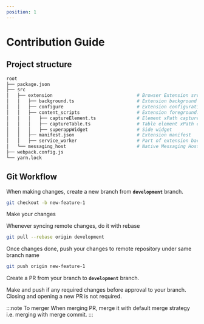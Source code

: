 ```yaml
---
position: 1
---
```


# Contribution Guide

## Project structure
```bash
root
├── package.json
├── src
│   ├── extension                               # Browser Extension src
│   │   ├── background.ts                       # Extension background entrypoint
│   │   ├── configure                           # Extension configuration/options page
│   │   ├── content_scripts                     # Extension foreground. Scripts injected in pages(including their iframes) of all tabs
│   │   │   ├── captureElement.ts               # Element xPath capturer
│   │   │   ├── captureTable.ts                 # Table element xPath capturer
│   │   │   ├── superappWidget                  # Side widget
│   │   ├── manifest.json                       # Extension manifest
│   │   ├── service_worker                      # Part of extension background
│   └── messaging_host                          # Native Messaging Host src
├── webpack.config.js
└── yarn.lock
```

## Git Workflow 

When making changes, create a new branch from **`development`** branch.
```bash
git checkout -b new-feature-1
```

Make your changes

Whenever syncing remote changes, do it with rebase
```bash
git pull --rebase origin development
```

Once changes done, push your changes to remote repository under same branch name
```bash
git push origin new-feature-1
```

Create a PR from your branch to **`development`** branch. 

Make and push if any required changes before approval to your branch. Closing and opening a new PR is not required.

:::note To merger
When merging PR, merge it with default merge strategy i.e. merging with merge commit.
:::